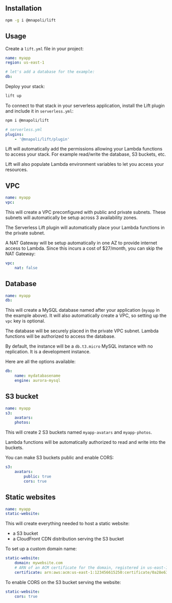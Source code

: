 ## Installation

```bash
npm -g i @mnapoli/lift
```

## Usage

Create a `lift.yml` file in your project:

```yaml
name: myapp
region: us-east-1

# let's add a database for the example:
db:
```

Deploy your stack:

```bash
lift up
```

To connect to that stack in your serverless application, install the Lift plugin and include it in `serverless.yml`:

```bash
npm i @mnapoli/lift
```

```yaml
# serverless.yml
plugins:
    - '@mnapoli/lift/plugin'
```

Lift will automatically add the permissions allowing your Lambda functions to access your stack. For example read/write the database, S3 buckets, etc.

Lift will also populate Lambda environment variables to let you access your resources.

## VPC

```yaml
name: myapp
vpc:
```

This will create a VPC preconfigured with public and private subnets. These subnets will automatically be setup across 3 availability zones.

The Serverless Lift plugin will automatically place your Lambda functions in the private subnet.

A NAT Gateway will be setup automatically in one AZ to provide internet access to Lambda. Since this incurs a cost of $27/month, you can skip the NAT Gateway:

```yaml
vpc:
    nat: false
```

## Database

```yaml
name: myapp
db:
```

This will create a MySQL database named after your application (`myapp` in the example above). It will also automatically create a VPC, so setting up the `vpc` key is optional.

The database will be securely placed in the private VPC subnet. Lambda functions will be authorized to access the database.

By default, the instance will be a `db.t3.micro` MySQL instance with no replication. It is a development instance.

Here are all the options available:

```yaml
db:
    name: mydatabasename
    engine: aurora-mysql
```

## S3 bucket

```yaml
name: myapp
s3:
    avatars:
    photos:
```

This will create 2 S3 buckets named `myapp-avatars` and `myapp-photos`.

Lambda functions will be automatically authorized to read and write into the buckets.

You can make S3 buckets public and enable CORS:

```yaml
s3:
    avatars:
        public: true
        cors: true
```

## Static websites

```yaml
name: myapp
static-website:
```

This will create everything needed to host a static website:

- a S3 bucket
- a CloudFront CDN distribution serving the S3 bucket

To set up a custom domain name:

```yaml
static-website:
    domain: mywebsite.com
    # ARN of an ACM certificate for the domain, registered in us-east-1
    certificate: arn:aws:acm:us-east-1:123456615250:certificate/0a28e63d-d3a9-4578-9f8b-14347bfe8123
```

To enable CORS on the S3 bucket serving the website:

```yaml
static-website:
    cors: true
```
